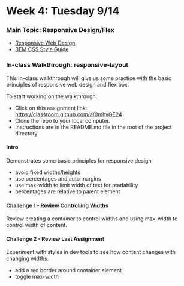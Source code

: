 # Week 4: Tuesday 9/14

### Main Topic: Responsive Design/Flex

* [Responsive Web Design](../html-css-intro/layout/responsive-web-design/)
* [BEM CSS Style Guide](https://scalablecss.com/static/BEM-cheat-sheet-c5d485af76bc3ec0fd23140951861136.pdf)

### In-class Walkthrough: responsive-layout

This in-class walkthrough will give us some practice with the basic principles of responsive web design and flex box.

To start working on the walkthrough:

* Click on this assignment link: [h](https://classroom.github.com/a/0mhvGE24)[ttps://classroom.github.com/a/0mhvGE24](https://classroom.github.com/a/jWzAwxxA)
* Clone the repo to your local computer.
* Instructions are in the README.md file in the root of the project directory.

#### Intro

Demonstrates some basic principles for responsive design

* avoid fixed widths/heights
* use percentages and auto margins
* use max-width to limit width of text for readability
* percentages are relative to parent element

#### Challenge 1 - Review Controlling Widths

Review creating a container to control widths and using max-width to control width of content.

#### Challenge 2 - Review Last Assignment

Experiment with styles in dev tools to see how content changes with changing widths.

* add a red border around container element
* toggle max-width





